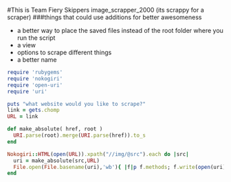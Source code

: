 #This is Team Fiery Skippers image_scrapper_2000 (its scrappy for a scraper)
###things that could use additions for better awesomeness
* a better way to place the saved files instead of the root folder where you run the script
* a view
* options to scrape different things
* a better name

```ruby
require 'rubygems'
require 'nokogiri'
require 'open-uri'
require 'uri'

puts "what website would you like to scrape?"
link = gets.chomp
URL = link

def make_absolute( href, root )
  URI.parse(root).merge(URI.parse(href)).to_s
end

Nokogiri::HTML(open(URL)).xpath("//img/@src").each do |src|
  uri = make_absolute(src,URL)
  File.open(File.basename(uri),'wb'){ |f|p f.methods; f.write(open(uri).read) }
end
```
